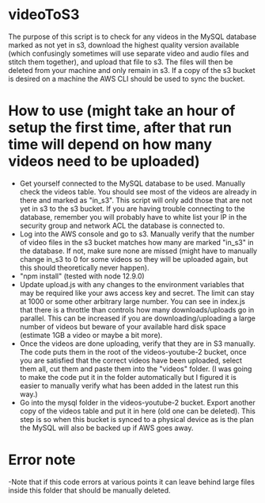 # videoToS3
The purpose of this script is to check for any videos in the MySQL database marked as not yet in s3, download the highest quality version available (which confusingly sometimes will use separate video and audio files and stitch them together), and upload that file to s3. The files will then be deleted from your machine and only remain in s3. If a copy of the s3 bucket is desired on a machine the AWS CLI should be used to sync the bucket.

# How to use (might take an hour of setup the first time, after that run time will depend on how many videos need to be uploaded)
- Get yourself connected to the MySQL database to be used. Manually check the videos table. You should see most of the videos are already in there and marked as "in_s3". This script will only add those that are not yet in s3 to the s3 bucket. If you are having trouble connecting to the database, remember you will probably have to white list your IP in the security group and network ACL the database is connected to.
- Log into the AWS console and go to s3. Manually verify that the number of video files in the s3 bucket matches how many are marked "in_s3" in the database. If not, make sure none are missed (might have to manually change in_s3 to 0 for some videos so they will be uploaded again, but this should theoretically never happen).
- "npm install" (tested with node 12.9.0)
- Update upload.js with any changes to the environment variables that may be required like your aws access key and secret. The limit can stay at 1000 or some other arbitrary large number. You can see in index.js that there is a throttle than controls how many downloads/uploads go in parallel. This can be increased if you are downloading/uploading a large number of videos but beware of your available hard disk space (estimate 1GB a video or maybe a bit more).
- Once the videos are done uploading, verify that they are in S3 manually. The code puts them in the root of the videos-youtube-2 bucket, once you are satisfied that the correct videos have been uploaded, select them all, cut them and paste them into the "videos" folder. (I was going to make the code put it in the folder automatically but I figured it is easier to manually verify what has been added in the latest run this way.)
- Go into the mysql folder in the videos-youtube-2 bucket. Export another copy of the videos table and put it in here (old one can be deleted). This step is so when this bucket is synced to a physical device as is the plan the MySQL will also be backed up if AWS goes away.

# Error note
-Note that if this code errors at various points it can leave behind large files inside this folder that should be manually deleted.
